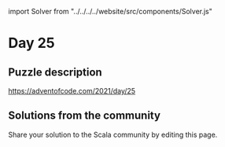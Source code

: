import Solver from "../../../../website/src/components/Solver.js"

# Day 25

## Puzzle description

https://adventofcode.com/2021/day/25

## Solutions from the community

Share your solution to the Scala community by editing this page.
